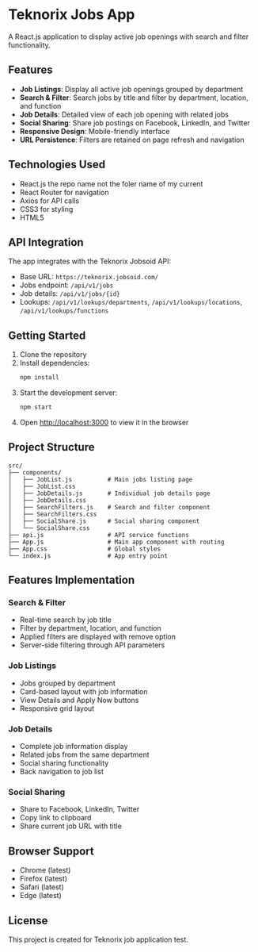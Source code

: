 # Teknorix Jobs App

A React.js application to display active job openings with search and filter functionality.

## Features

- **Job Listings**: Display all active job openings grouped by department
- **Search & Filter**: Search jobs by title and filter by department, location, and function
- **Job Details**: Detailed view of each job opening with related jobs
- **Social Sharing**: Share job postings on Facebook, LinkedIn, and Twitter
- **Responsive Design**: Mobile-friendly interface
- **URL Persistence**: Filters are retained on page refresh and navigation

## Technologies Used

- React.js   the repo name not the foler name of my current
- React Router for navigation
- Axios for API calls
- CSS3 for styling
- HTML5

## API Integration

The app integrates with the Teknorix Jobsoid API:
- Base URL: `https://teknorix.jobsoid.com/`
- Jobs endpoint: `/api/v1/jobs`
- Job details: `/api/v1/jobs/{id}`
- Lookups: `/api/v1/lookups/departments`, `/api/v1/lookups/locations`, `/api/v1/lookups/functions`

## Getting Started

1. Clone the repository
2. Install dependencies:
   ```bash
   npm install
   ```
3. Start the development server:
   ```bash
   npm start
   ```
4. Open [http://localhost:3000](http://localhost:3000) to view it in the browser

## Project Structure

```
src/
├── components/
│   ├── JobList.js          # Main jobs listing page
│   ├── JobList.css
│   ├── JobDetails.js       # Individual job details page
│   ├── JobDetails.css
│   ├── SearchFilters.js    # Search and filter component
│   ├── SearchFilters.css
│   ├── SocialShare.js      # Social sharing component
│   └── SocialShare.css
├── api.js                  # API service functions
├── App.js                  # Main app component with routing
├── App.css                 # Global styles
└── index.js                # App entry point
```

## Features Implementation

### Search & Filter
- Real-time search by job title
- Filter by department, location, and function
- Applied filters are displayed with remove option
- Server-side filtering through API parameters

### Job Listings
- Jobs grouped by department
- Card-based layout with job information
- View Details and Apply Now buttons
- Responsive grid layout

### Job Details
- Complete job information display
- Related jobs from the same department
- Social sharing functionality
- Back navigation to job list

### Social Sharing
- Share to Facebook, LinkedIn, Twitter
- Copy link to clipboard
- Share current job URL with title

## Browser Support

- Chrome (latest)
- Firefox (latest)
- Safari (latest)
- Edge (latest)

## License

This project is created for Teknorix job application test.